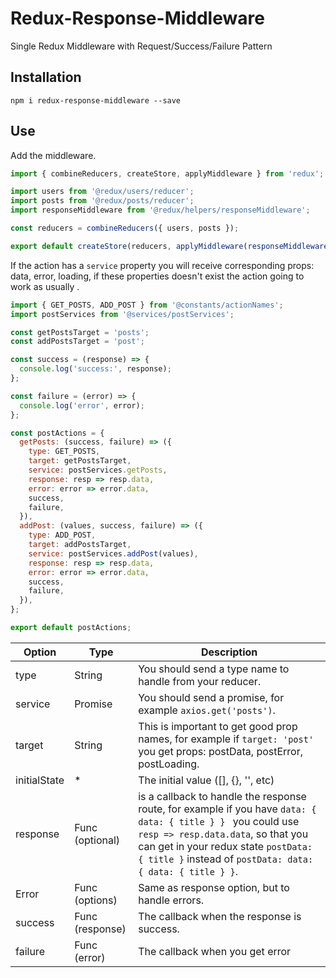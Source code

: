 # Redux-Response-Middleware
Single Redux Middleware with Request/Success/Failure Pattern

## Installation

```
npm i redux-response-middleware --save
```

## Use

Add the middleware.

```javascript
import { combineReducers, createStore, applyMiddleware } from 'redux';

import users from '@redux/users/reducer';
import posts from '@redux/posts/reducer';
import responseMiddleware from '@redux/helpers/responseMiddleware';

const reducers = combineReducers({ users, posts });

export default createStore(reducers, applyMiddleware(responseMiddleware()));

```

If the action has a `service` property you will receive corresponding props: data, error, loading, if these properties doesn't exist the action going to work as usually .

```javascript
import { GET_POSTS, ADD_POST } from '@constants/actionNames';
import postServices from '@services/postServices';

const getPostsTarget = 'posts';
const addPostsTarget = 'post';

const success = (response) => {
  console.log('success:', response);
};

const failure = (error) => {
  console.log('error', error);
};

const postActions = {
  getPosts: (success, failure) => ({
    type: GET_POSTS,
    target: getPostsTarget,
    service: postServices.getPosts,
    response: resp => resp.data,
    error: error => error.data,
    success,
    failure,
  }),
  addPost: (values, success, failure) => ({
    type: ADD_POST,
    target: addPostsTarget,
    service: postServices.addPost(values),
    response: resp => resp.data,
    error: error => error.data,
    success,
    failure,
  }),
};

export default postActions;
```

Option | Type | Description
------ | ---- | ------- 
type | String | You should send a type name to handle from your reducer.
service | Promise | You should send a promise, for example `axios.get('posts')`.
target | String | This is important to get good prop names, for example if `target: 'post'` you get props: postData, postError, postLoading.
initialState | * | The initial value ([], {}, '', etc)
response | Func (optional) | is a callback to handle the response route, for example if you have `data: { data: { title } } ` you could  use `resp => resp.data.data`, so that you can get in your redux state `postData: { title }` instead of `postData: data: { data: { title } }`.
Error | Func (options) | Same as response option, but to handle errors.
success | Func (response) | The callback when the response is success.
failure | Func (error) | The callback when you get error
